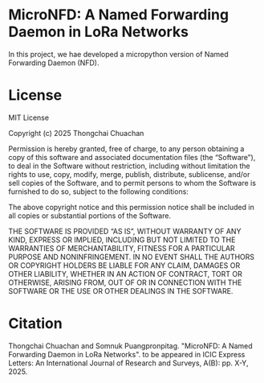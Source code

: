 # MicroNFD: A Named Forwarding Daemon in LoRa Networks
In this project, we hae developed a micropython version of Named Forwarding Daemon (NFD).  

# License
MIT License

Copyright (c) 2025 Thongchai Chuachan

Permission is hereby granted, free of charge, to any person obtaining a copy of this software and associated documentation files (the “Software”), to deal in the Software without restriction, including without limitation the rights to use, copy, modify, merge, publish, distribute, sublicense, and/or sell copies of the Software, and to permit persons to whom the Software is furnished to do so, subject to the following conditions:

The above copyright notice and this permission notice shall be included in all copies or substantial portions of the Software.

THE SOFTWARE IS PROVIDED “AS IS”, WITHOUT WARRANTY OF ANY KIND, EXPRESS OR IMPLIED, INCLUDING BUT NOT LIMITED TO THE WARRANTIES OF MERCHANTABILITY, FITNESS FOR A PARTICULAR PURPOSE AND NONINFRINGEMENT. IN NO EVENT SHALL THE AUTHORS OR COPYRIGHT HOLDERS BE LIABLE FOR ANY CLAIM, DAMAGES OR OTHER LIABILITY, WHETHER IN AN ACTION OF CONTRACT, TORT OR OTHERWISE, ARISING FROM, OUT OF OR IN CONNECTION WITH THE SOFTWARE OR THE USE OR OTHER DEALINGS IN THE SOFTWARE.


# Citation
Thongchai Chuachan and Somnuk Puangpronpitag. "MicroNFD: A Named Forwarding Daemon in LoRa Networks". to be appeared in ICIC Express Letters: An International Journal of Research and Surveys, A(B): pp. X-Y, 2025.

